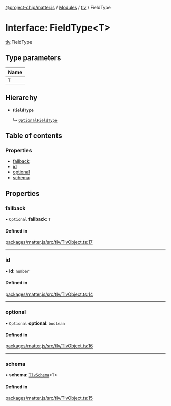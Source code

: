 [@project-chip/matter.js](../README.md) / [Modules](../modules.md) / [tlv](../modules/tlv.md) / FieldType

# Interface: FieldType<T\>

[tlv](../modules/tlv.md).FieldType

## Type parameters

| Name |
| :------ |
| `T` |

## Hierarchy

- **`FieldType`**

  ↳ [`OptionalFieldType`](tlv.OptionalFieldType.md)

## Table of contents

### Properties

- [fallback](tlv.FieldType.md#fallback)
- [id](tlv.FieldType.md#id)
- [optional](tlv.FieldType.md#optional)
- [schema](tlv.FieldType.md#schema)

## Properties

### fallback

• `Optional` **fallback**: `T`

#### Defined in

[packages/matter.js/src/tlv/TlvObject.ts:17](https://github.com/project-chip/matter.js/blob/5bdbf8d/packages/matter.js/src/tlv/TlvObject.ts#L17)

___

### id

• **id**: `number`

#### Defined in

[packages/matter.js/src/tlv/TlvObject.ts:14](https://github.com/project-chip/matter.js/blob/5bdbf8d/packages/matter.js/src/tlv/TlvObject.ts#L14)

___

### optional

• `Optional` **optional**: `boolean`

#### Defined in

[packages/matter.js/src/tlv/TlvObject.ts:16](https://github.com/project-chip/matter.js/blob/5bdbf8d/packages/matter.js/src/tlv/TlvObject.ts#L16)

___

### schema

• **schema**: [`TlvSchema`](../classes/tlv.TlvSchema.md)<`T`\>

#### Defined in

[packages/matter.js/src/tlv/TlvObject.ts:15](https://github.com/project-chip/matter.js/blob/5bdbf8d/packages/matter.js/src/tlv/TlvObject.ts#L15)
